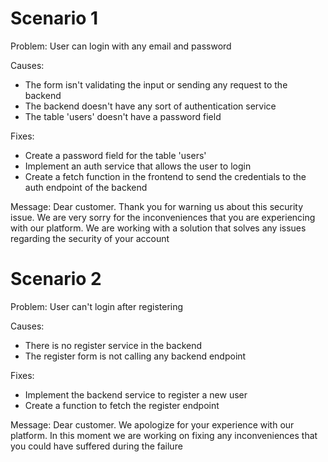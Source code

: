 # Scenario 1

Problem: User can login with any email and password

Causes:

- The form isn't validating the input or sending any request to the backend
- The backend doesn't have any sort of authentication service
- The table 'users' doesn't have a password field

Fixes:

- Create a password field for the table 'users'
- Implement an auth service that allows the user to login
- Create a fetch function in the frontend to send the credentials to the auth endpoint of the backend

Message:
Dear customer.
Thank you for warning us about this security issue. We are very sorry for the inconveniences that you are experiencing with our platform. We are working with a solution that solves any issues regarding the security of your account

# Scenario 2

Problem: User can't login after registering

Causes:

- There is no register service in the backend
- The register form is not calling any backend endpoint

Fixes:

- Implement the backend service to register a new user
- Create a function to fetch the register endpoint

Message:
Dear customer.
We apologize for your experience with our platform. In this moment we are working on fixing any inconveniences that you could have suffered during the failure
